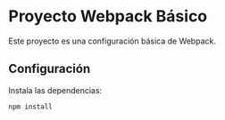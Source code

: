 # Proyecto Webpack Básico

Este proyecto es una configuración básica de Webpack.

## Configuración

Instala las dependencias:

```bash
npm install
